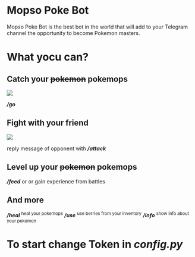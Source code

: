 # Mopso Poke Bot
Mopso Poke Bot is the best bot in the world that will add to your Telegram channel the opportunity to become Pokemon masters.
# What yocu can?
## Catch your ~~pokemon~~ pokemops
![](https://cdn.discordapp.com/attachments/1200527435788193867/1205837163476942848/Screenshot_2024-02-10_122115.png?ex=65d9d25f&is=65c75d5f&hm=a6bdfd11d07c3bb13810de2bf2120da5cfd33fe9c1575217db1d23a5ad975a3e&)

***/go***
## Fight with your friend
![](https://cdn.discordapp.com/attachments/1200527435788193867/1205837163720085554/Screenshot_2024-02-10_122559.png?ex=65d9d25f&is=65c75d5f&hm=c64c33775b30dd91467197316463fcd106506ea316e85f98ff15d08778d8af82&)

reply message of opponent with ***/attack***
## Level up your ~~pokemon~~ pokemops
***/feed***
or or gain experience from battles
## And more
***/heal*** <sup>heal your pokemops</sup>
***/use*** <sup>use berries from your inventory</sup>
***/info*** <sup>show info about your pokemon</sup>

# To start change Token in ***config.py***




